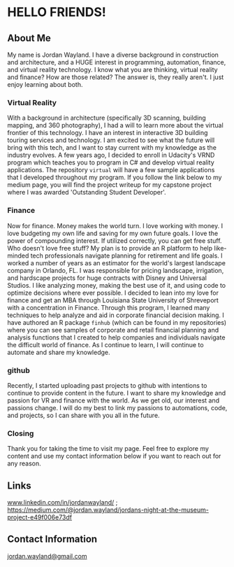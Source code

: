 # HELLO FRIENDS!

## About Me
My name is Jordan Wayland. 
I have a diverse background in construction and architecture, and a HUGE interest in programming, automation, finance, and virtual reality technology.
I know what you are thinking, virtual reality and finance? How are those related? The answer is, they really aren't. I just enjoy learning about both.

### Virtual Reality
With a background in architecture (specifically 3D scanning, building mapping, and 360 photography), I had a will to learn more about the virtual frontier of this technology.
I have an interest in interactive 3D building touring services and technology. I am excited to see what the future will bring with this tech, and I want to stay current with my knowledge as the industry evolves. A few years ago, I decided to enroll in Udacity's VRND program which teaches you to program in C# and develop virtual reality applications. The repository `virtual` will have a few sample applications that I developed throughout my program. If you follow the link below to my medium page, you will find the project writeup for my capstone project where I was awarded 'Outstanding Student Developer'. 

### Finance
Now for finance. Money makes the world turn. I love working with money. I love budgeting my own life and saving for my own future goals. I love the power of compounding interest.
If utilized correctly, you can get free stuff. Who doesn't love free stuff? My plan is to provide an R platform to help like-minded tech professionals navigate planning for retirement and life goals.
I worked a number of years as an estimator for the world's largest landscape company in Orlando, FL. I was responsible for pricing landscape, irrigation, and hardscape projects for huge contracts with Disney and Universal Studios. 
I like analyzing money, making the best use of it, and using code to optimize decisions where ever possible. I decided to lean into my love for finance and get an MBA through Louisiana State University of Shreveport with a concentration in Finance. Through this program, I learned many techniques to help analyze and aid in corporate financial decision making. 
I have authored an R package `finhub` (which can be found in my repositories) where you can see samples of corporate and retail financial planning and analysis functions that I created to help companies and individuals navigate the difficult world of finance.
As I continue to learn, I will continue to automate and share my knowledge.

### github
Recently, I started uploading past projects to github with intentions to continue to provide content in the future. I want to share my knowledge and passion for VR and finance with the world.
As we get old, our interest and passions change. I will do my best to link my passions to automations, code, and projects, so I can share with you all in the future.

### Closing
Thank you for taking the time to visit my page. Feel free to explore my content and use my contact information below if you want to reach out for any reason.

## Links
www.linkedin.com/in/jordanwayland/ ; 
https://medium.com/@jordan.wayland/jordans-night-at-the-museum-project-e49f006e73df

## Contact Information
jordan.wayland@gmail.com
